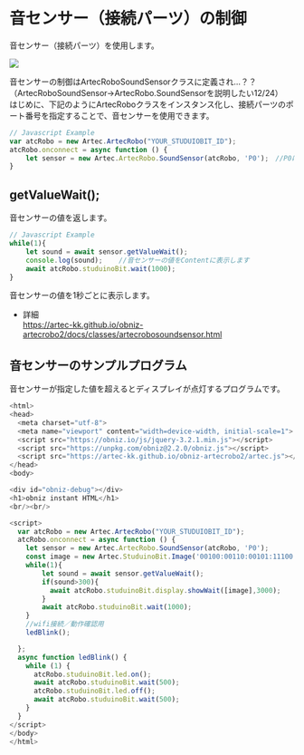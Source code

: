 
# 音センサー（接続パーツ）の制御
音センサー（接続パーツ）を使用します。<br>

![](https://i.imgur.com/H0KTdxP.jpg)

音センサーの制御はArtecRoboSoundSensorクラスに定義され…？？（ArtecRoboSoundSensor→ArtecRobo.SoundSensorを説明したい12/24）</br>
はじめに、下記のようにArtecRoboクラスをインスタンス化し、接続パーツのポート番号を指定することで、音センサーを使用できます。
```Javascript
// Javascript Example
var atcRobo = new Artec.ArtecRobo("YOUR_STUDUIOBIT_ID");
atcRobo.onconnect = async function () {
    let sensor = new Artec.ArtecRobo.SoundSensor(atcRobo, 'P0');　//P0に音センサーを接続する場合
}
```

## getValueWait();
音センサーの値を返します。
```Javascript
// Javascript Example
while(1){
    let sound = await sensor.getValueWait();
    console.log(sound);    //音センサーの値をContentに表示します
    await atcRobo.studuinoBit.wait(1000);
}
```
音センサーの値を1秒ごとに表示します。
* 詳細<br>
https://artec-kk.github.io/obniz-artecrobo2/docs/classes/artecrobosoundsensor.html

## 音センサーのサンプルプログラム
音センサーが指定した値を超えるとディスプレイが点灯するプログラムです。
```Javascript
<html>
<head>
  <meta charset="utf-8">
  <meta name="viewport" content="width=device-width, initial-scale=1">
  <script src="https://obniz.io/js/jquery-3.2.1.min.js"></script>
  <script src="https://unpkg.com/obniz@2.2.0/obniz.js"></script>
  <script src="https://artec-kk.github.io/obniz-artecrobo2/artec.js"></script>
</head>
<body>

<div id="obniz-debug"></div>
<h1>obniz instant HTML</h1>
<br/><br/>

<script>
  var atcRobo = new Artec.ArtecRobo("YOUR_STUDUIOBIT_ID");
  atcRobo.onconnect = async function () {
    let sensor = new Artec.ArtecRobo.SoundSensor(atcRobo, 'P0');
    const image = new Artec.StuduinoBit.Image('00100:00110:00101:11100:11100:');
    while(1){
        let sound = await sensor.getValueWait();
        if(sound>300){
          await atcRobo.studuinoBit.display.showWait([image],3000);
        }
        await atcRobo.studuinoBit.wait(1000);
    }
    //wifi接続／動作確認用
    ledBlink();

  };
  async function ledBlink() {
    while (1) {
      atcRobo.studuinoBit.led.on();
      await atcRobo.studuinoBit.wait(500);
      atcRobo.studuinoBit.led.off();
      await atcRobo.studuinoBit.wait(500);
    }
  }
</script>
</body>
</html>
```




